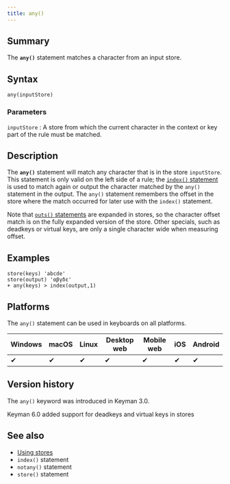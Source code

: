 ```yaml
---
title: any()
---
```

  
## Summary

The **`any()`** statement matches a character from an input store.

## Syntax

```
any(inputStore)
```

### Parameters

`inputStore`
:   A store from which the current character in the context or key part
    of the rule must be matched.

## Description

The **`any()`** statement will match any character that is in the store
`inputStore`. This statement is only valid on the left side of a rule;
the [`index()` statement](_index.php) is used to match again or output
the character matched by the `any()` statement in the output. The
`any()` statement remembers the offset in the store where the match
occurred for later use with the `index()` statement.

Note that [`outs()` statements](outs.php) are expanded in stores, so the
character offset match is on the fully expanded version of the store.
Other specials, such as deadkeys or virtual keys, are only a single
character wide when measuring offset.

## Examples

```
store(keys) 'abcde'
store(output) 'αβγδε'
+ any(keys) > index(output,1)
```

## Platforms

The `any()` statement can be used in keyboards on all platforms.

| Windows | macOS | Linux | Desktop web | Mobile web | iOS | Android |
|---------|-------|-------|-------------|------------|-----|---------|
| ✔       | ✔     | ✔     | ✔           | ✔          | ✔   | ✔       |

## Version history

The `any()` keyword was introduced in Keyman 3.0.

Keyman 6.0 added support for deadkeys and virtual keys in stores

## See also

-   [Using stores](../guide/stores)
-   `index()` statement
-   `notany()` statement
-   `store()` statement
